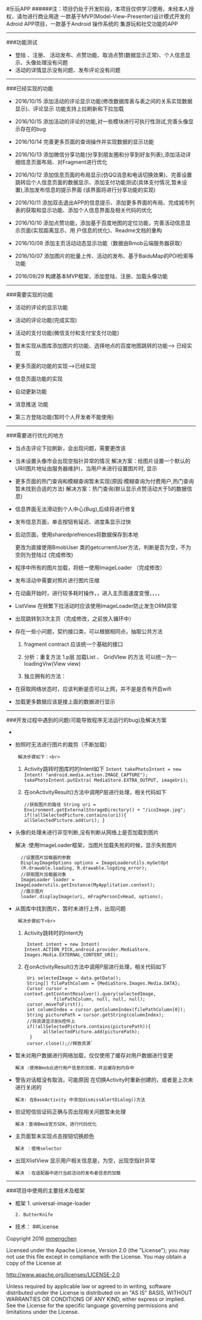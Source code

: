 #乐玩APP 
######注：项目仍处于开发阶段，本项目仅供学习使用，未经本人授权，请勿进行商业用途
    一款基于MVP(Model-View-Presenter)设计模式开发的Adroid APP项目，一款基于Android 操作系统的
    集游玩和社交功能的APP
    
***
###功能测试

- 登陆 、注册、 活动发布、点赞功能、取消点赞(数据显示正常)、个人信息显示、头像处理没有问题
- 活动的详情显示没有问题、发布评论没有问题
   
***  
###已经实现的功能
- 2016/10/15 添加活动的评论显示功能(修改数据库表与表之间的关系实现数据显示)、评论显示
             功能支持上拉刷新和下拉加载

- 2016/10/15 添加活动的评论的功能,对一些模块进行可执行性测试,完善头像显示存在的bug

- 2016/10/14 完善更多页面的查询操作并实现数据的显示功能

- 2016/10/13 添加微信分享功能(分享到朋友圈和分享到好友列表),添加活动详细信息页面布局、对Fragment进行优化

- 2016/10/12 添加信息页面的布局显示(仿QQ消息和电话切换效果)、完善设置跳转后个人信息页面的数据显示、添加支付功能测试(具体支付情况,暂未设置),添加发布信息的提示界面
      (该界面将进行分享功能的实现)
 
- 2016/10/11 添加双击退出APP的信息提示、添加更多界面的布局、完成城市列表的获取和显示功能、添加个人信息界面及相关代码的优化 

- 2016/10/10 添加点赞功能，添加基于百度地图的定位功能，完善活动信息显示页面(实现距离显示、用
户信息的优化)、Readme文档的重构

- 2016/10/08 添加主页活动动态显示功能（数据由Bmob云端服务器获取）

- 2016/10/07 添加图片的批量上传、活动的发布、基于BaiduMap的POI检索等功能

- 2016/09/29 构建基本MVP框架，添加登陆、注册、加载头像功能 

***
###需要实现的功能

- 活动的评论的显示功能

- 活动的评论功能(完成实现)

- 活动的支付功能(微信支付和支付宝支付功能)

- 暂未实现从图库添加图片的功能、选择地点的百度地图跳转的功能--> 已经实现

- 更多页面的功能的实现-->已经实现

- 信息页面功能的实现

- 自动更新功能

- 消息推送 功能

- 第三方登陆功能(暂时个人开发者不能使用)

***
###需要进行优化的地方
- 当点击评论下拉刷新，会出现问题，需要更改该

- 当未设置头像市会出现空指针异常的情况
  解决方案：给图片设置一个默认的URI(图片地址由服务器维护)，当用户未进行设置图片时,
  显示

- 更多页面的热门查询和模糊查询暂未实现(原因:模糊查询为付费用户,热门查询暂未找到合适的方法)
  解决方案：热门查询(默认显示点赞活动大于5的数据信息)

- 信息界面无法滑动到个人中心(Bug),后续将进行修复
 
- 发布信息页面，单击按钮有延迟、进度条显示过快
- 启动页面，使用sharedprefrences将数据保存到本地
      
    更改为直接使用BmobUser 类的getcurrentUser方法，判断是否为空，不为空则为登陆过
    (完成修改)

- 程序中所有的图片加载，将统一使用ImageLoader
    （完成修改）

- 发布活动中需要对照片进行图片压缩
    
- 在动画开始时，进行较多耗时操作，，进入主页面速度变慢，，，，
    
- ListView 在频繁下拉活动时应该使用ImageLoader防止发生ORM异常
    
- 出现跳转到3次主页（完成修改，之前放入循环中）
    
- 存在一些小问题，契约接口类，可以根据相同点，抽取公共方法
    
     1. fragment contract 应该统一个基础的接口
               
     2. 分析：重复方法 1.p层 加载List 、 GridVIew 的方法   可以统一为一
            loadingViw(View view)
     3. 独立拥有的方法：

- 在获取网络状态时，应该判断是否可以上网，并不是是否有开启wifi
    
- 加载更多数据应该是接上面的数据进行显示
***
###开发过程中遇到的问题(可能导致程序无法运行的bug)及解决方案

- 
  
- 拍照时无法进行图片的裁剪（不断加载）
 
       解决步骤如下：<br>
    1. Activity跳转时图库时的Intent如下 
           `Intent takePhotoIntent = new Intent( "android.media.action.IMAGE_CAPTURE");
            takePhotoIntent.putExtra(
                    MediaStore.EXTRA_OUTPUT,
                    imageUri);`
    2. 在onActivityResult()方法中调用P层进行处理，相关代码如下

        `//获取图片的路径
       String uri = Environment.getExternalStorageDirectory() + "/icoImage.jpg";
        if(!allSelectedPicture.contains(uri)){
            allSelectedPicture.add(uri);
        }`

- 头像的处理未进行非空判断,没有判断从网络上是否加载到图片

    解决 :使用ImageLoader框架，当图片加载失败的时候，显示失败图片
   
        //设置图片加载器的参数
        DisplayImageOptions options = ImageLoaderutils.myGetOpt 
        (R.drawable.loading, R.drawable.logding_error);
        //获取图片加载器对象
        ImageLoader loader = ImageLoaderutils.getInstance(MyApplitation.context);
        //展示图片
        loader.displayImage(uri, mFragPersonIvHead, options);
- 从图库中找到图片，暂时未进行上传，出现问题

       解决步骤如下<br>
    1. Activity跳转时的Intent为 

          ` Intent intent = new Intent(
                              Intent.ACTION_PICK,android.provider.MediaStore.
                Images.Media.EXTERNAL_CONTENT_URI);`

    2. 在onActivityResult()方法中调用P层进行处理，相关代码如下

            Uri selectedImage = data.getData();
            String[] filePathColumn = {MediaStore.Images.Media.DATA};
            Cursor cursor = context.getContentResolver().query(selectedImage,
                      filePathColumn, null, null, null);
            cursor.moveToFirst();
            int columnIndex = cursor.getColumnIndex(filePathColumn[0]);
            String picturePath = cursor.getString(columnIndex);
            //将资源显示到k控件上
            if(!allSelectedPicture.contains(picturePath)){
                  allSelectedPicture.add(picturePath);
             }
            cursor.close();//释放资源`


- 暂未对用户数据进行网络加载，仅仅使用了缓存对用户数据进行变更

      解决 :使用Bmob云进行用户信息的加载，并且缓存到内存中

- 警告对话框没有取消，可能原因  在切换Activity时重新创建的，或者是上次未进行关闭的

      解决: 在BaseActivity 中添加dismissAlertDialog()方法

- 验证短信验证码正确与否出现相关问题暂未处理

      解决：查询Bmob官方SDK，进行代码优化

- 主页面暂未实现点击按钮切换颜色

      解决 ：使用selector 

- 出现XlistView 显示用户相关信息是，为空，出现空指针异常

      解决 ：在适配器中进行当前活动的发布者信息的加载
    
  
***   
###项目中使用的主要技术及框架
- 框架
      1. universal-image-loader

      2. ButterKnife 
- 技术：
##License

Copyright 2016 [mmengchen](https://github.com/mmengchen "mmengchen")

Licensed under the Apache License, Version 2.0 (the "License"); you may not use this file except in compliance with the License. You may obtain a copy of the License at

http://www.apache.org/licenses/LICENSE-2.0

Unless required by applicable law or agreed to in writing, software distributed under the License is distributed on an "AS IS" BASIS, WITHOUT WARRANTIES OR CONDITIONS OF ANY KIND, either express or implied. See the License for the specific language governing permissions and limitations under the License.